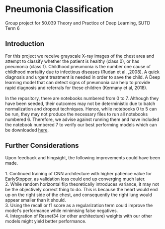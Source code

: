 # Pneumonia Classification
Group project for 50.039 Theory and Practice of Deep Learning, SUTD Term 6
<br>
## Introduction
For this project we receive grayscale X-ray images of the chest area and attempt to classify whether the patient is healthy (class 0), or has pneumonia (class 1). Childhood pneumonia is the number one cause of childhood mortality due to infectious diseases (Rudan et al. ,2008). A quick diagnosis and urgent treatment is needed in order to save the child. A Deep learning model that can detect signs of pneumonia can help to provide rapid diagnosis and referrals for these children (Kermany et al, 2018).
<br>
<br> In the repository, there are notebooks numbered from 0 to 7. Although they have been seeded, their outcomes may not be deterministic due to batch normalization and dropout techniques. Hence, while notebooks 0 to 5 can be run, they may not produce the necessary files to run all notebooks numbered 6. Therefore, we advise against running them and have included the notebook numbered 7 to verify our best performing models which can be downloaded [here](https://drive.google.com/drive/folders/1zcXmKO0L9nvmTLk23JpvpBmgLlQouqLa?usp=sharing).
<br>
## Further Considerations
Upon feedback and hingsight, the following improvements could have been made.
<br>
<br> 1. Continued training of CNN architecture with higher patience value for EarlyStopper, as validation loss could end up converging much later.
<br> 2. While random horizontal flip theoretically introduces variance, it may not be the objectively correct thing to do. This is because the heart would end up on the right side of the chest, and consequently the right lung would appear smaller than it should.
<br> 3. Using the recall or f1 score as a regularization term could improve the model's performance while minimising false negatives.
<br> 4. Integration of Resnet34 (or other architecture) weights with our other models might yield better performance.
<br>
